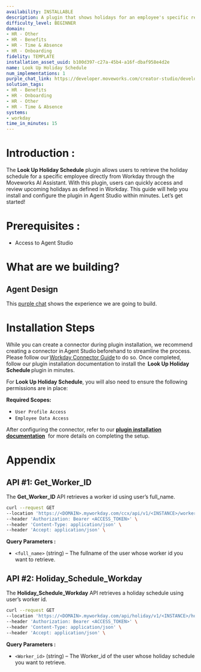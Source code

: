 ```yaml
---
availability: INSTALLABLE
description: A plugin that shows holidays for an employee's specific region.
difficulty_level: BEGINNER
domain:
- HR - Other
- HR - Benefits
- HR - Time & Absence
- HR - Onboarding
fidelity: TEMPLATE
installation_asset_uuid: b100d397-c27a-45b4-a16f-dbaf958e4d2e
name: Look Up Holiday Schedule
num_implementations: 1
purple_chat_link: https://developer.moveworks.com/creator-studio/developer-tools/purple-chat?conversation=%7B%22startTimestamp%22%3A%2211%3A43+AM%22%2C%22messages%22%3A%5B%7B%22parts%22%3A%5B%7B%22richText%22%3A%22What%27s+the+holiday+schedule%3F%22%7D%5D%2C%22role%22%3A%22user%22%7D%2C%7B%22parts%22%3A%5B%7B%22reasoningSteps%22%3A%5B%7B%22richText%22%3A%22%3Cp%3EFetching+%3Cstrong%3EHoliday+Schedule%3C%2Fstrong%3E%3C%2Fp%3E%22%2C%22status%22%3A%22success%22%7D%5D%7D%2C%7B%22richText%22%3A%22%3Cp%3EFor+US+employees%2C+the+holiday+schedule+includes%3A%3Cbr%3E%5Cn-+New+Year%27s+Day%3Cbr%3E%5Cn-+Memorial+Day%3Cbr%3E%5Cn-+Independence+Day%3Cbr%3E%5Cn-+Labor+Day%3Cbr%3E%5Cn-+Thanksgiving+Day+and+the+following+Friday%3Cbr%3E%5Cn-+Christmas+Day%3Cbr%3E%5CnEmployees+are+also+eligible+for+two+floating+holidays+per+year.+Is+there+anything+else+you+need+assistance+with%3F%3C%2Fp%3E%22%7D%2C%7B%22citations%22%3A%5B%7B%22citationTitle%22%3A%222024+US+Holiday+Calendar%22%2C%22connectorName%22%3A%22workday%22%7D%5D%7D%5D%2C%22role%22%3A%22assistant%22%7D%5D%7D
solution_tags:
- HR - Benefits
- HR - Onboarding
- HR - Other
- HR - Time & Absence
systems:
- workday
time_in_minutes: 15
---
```


# **Introduction :**

The **Look Up Holiday Schedule** plugin allows users to retrieve the holiday schedule for a specific employee directly from Workday through the Moveworks AI Assistant. With this plugin, users can quickly access and review upcoming holidays as defined in Workday.
This guide will help you install and configure the plugin in Agent Studio within minutes. Let’s get started!

# Prerequisites :

- Access to Agent Studio

# What are we building?

## **Agent Design**

This [purple chat](https://developer.moveworks.com/creator-studio/developer-tools/purple-chat-builder/?workspace=%7B%22title%22%3A%22My+Workspace%22%2C%22botSettings%22%3A%7B%7D%2C%22mocks%22%3A%5B%7B%22id%22%3A6991%2C%22title%22%3A%22Mock+1%22%2C%22transcript%22%3A%7B%22settings%22%3A%7B%22colorStyle%22%3A%22LIGHT%22%2C%22startTime%22%3A%2211%3A43+AM%22%2C%22defaultPerson%22%3A%22GWEN%22%2C%22editable%22%3Atrue%7D%2C%22messages%22%3A%5B%7B%22from%22%3A%22USER%22%2C%22text%22%3A%22What%27s+the+holiday+schedule%3F%22%7D%2C%7B%22from%22%3A%22ANNOTATION%22%2C%22text%22%3A%22%3Cp%3E%E2%9C%85+Working+on+%3Cb%3EHoliday+Schedule%3C%2Fb%3E%3Cbr%3E%E2%8F%B3+Calling+Plugin+%3Cb%3ELookup+Holiday+Schedule%3C%2Fb%3E%3C%2Fp%3E%22%7D%2C%7B%22from%22%3A%22BOT%22%2C%22text%22%3A%22For+US+employees%2C+the+holiday+schedule+includes%3A%3Cbr%3E-+New+Year%27s+Day%3Cbr%3E-+Memorial+Day%3Cbr%3E-+Independence+Day%3Cbr%3E-+Labor+Day%3Cbr%3E-+Thanksgiving+Day+and+the+following+Friday%3Cbr%3E-+Christmas+Day%3Cbr%3EEmployees+are+also+eligible+for+two+floating+holidays+per+year.+%F0%9F%91%8D+Is+there+anything+else+you+need+assistance+with%3F%22%7D%5D%7D%7D%5D%7D) shows the experience we are going to build.

# **Installation Steps**

While you can create a connector during plugin installation, we recommend creating a connector in Agent Studio beforehand to streamline the process. Please follow our [Workday Connector Guide](https://developer.moveworks.com/marketplace/package/?id=workday&hist=home%2Cbrws#how-to-implement) to do so. Once completed, follow our plugin installation documentation to install the  **Look Up Holiday Schedule** plugin in minutes.

For **Look Up Holiday Schedule**, you will also need to ensure the following permissions are in place:

**Required Scopes:**

- `User Profile Access`
- `Employee Data Access`

After configuring the connector, refer to our [**plugin installation documentation**](https://help.moveworks.com/docs/ai-agent-marketplace-installation)  for more details on completing the setup.

# **Appendix**

## API #1: Get_Worker_ID

The **Get_Worker_ID** API retrieves a worker id using user’s full_name.

```bash
curl --request GET
--location 'https://<DOMAIN>.myworkday.com/ccx/api/v1/<INSTANCE>/workers?search=<full_name>' \
--header 'Authorization: Bearer <ACCESS_TOKEN>' \
--header 'Content-Type: application/json' \
--header 'Accept: application/json' \
```

**Query Parameters :**

- `<full_name>`  (string) – The fullname of the user whose worker id you want to retrieve.

## API #2: Holiday_Schedule_Workday

The **Holiday_Schedule_Workday** API retrieves a holiday schedule using user’s worker id.

```bash
curl --request GET
--location 'https://<DOMAIN>.myworkday.com/api/holiday/v1/<INSTANCE>/holidayEvents?fromDate=2024-01-01&toDate=2024-12-31&limit=100&offset=1&worker=<Worker_id>' \
--header 'Authorization: Bearer <ACCESS_TOKEN>' \
--header 'Content-Type: application/json' \
--header 'Accept: application/json' \
```

**Query Parameters :**

- `<Worker_id>`  (string) – The Worker_id of the user whose holiday schedule you want to retrieve.